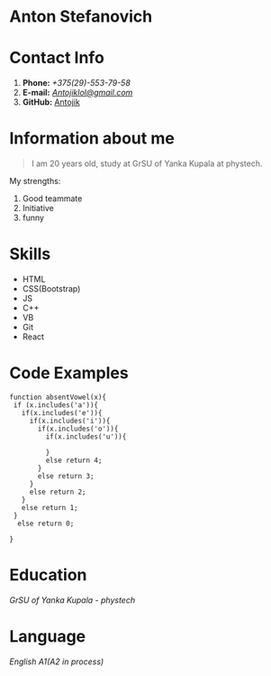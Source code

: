 # Anton Stefanovich

# Contact Info

1. **Phone:** *+375(29)-553-79-58*
1. **E-mail:** *Antojiklol@gmail.com*
1. **GitHub:** [Antojik](https://github.com/Antojik)

# Information about me

>I am 20 years old, study at GrSU of Yanka Kupala at phystech.
>
My strengths: 
1. Good teammate
1. Initiative 
1. funny 

# Skills

* HTML
* CSS(Bootstrap)
* JS
* C++
* VB
* Git
* React

# Code Examples

```
function absentVowel(x){
 if (x.includes('a')){
   if(x.includes('e')){
     if(x.includes('i')){
       if(x.includes('o')){
         if(x.includes('u')){
           
         }
         else return 4;
       }
       else return 3;
     }
     else return 2;
   }
   else return 1;
 }
  else return 0;
   
}
```

# Education 

*GrSU of Yanka Kupala - phystech*

# Language 

*English A1(A2 in process)*
